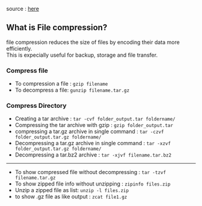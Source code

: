 source : [here](https://youtu.be/q7_kgvJsk0s?si=Qx52ITwwXrvpV0uF)

## What is File compression?

file compression reduces the size of files by encoding their data more efficiently.  
This is expecially useful for backup, storage and file transfer.

### Compress file

- To compression a file : ```gzip filename```
- To decompress a file: ```gunzip filename.tar.gz```

### Compress Directory

- Creating a tar archive : ```tar -cvf folder_output.tar foldername/```
- Compressing the tar archive with gzip : ```gzip folder_output.tar```
- compressing a tar.gz archive in single command : ```tar -czvf folder_output.tar.gz foldername/```
- Decompressing a tar.gz archive in single command : ```tar -xzvf folder_output.tar.gz foldername/```
- Decompressing a tar.bz2 archive : ```tar -xjvf filename.tar.bz2```

---

- To show compressed file without decompressing : ```tar -tzvf filename.tar.gz```
- To show zipped file info without unzipping : ```zipinfo files.zip```
- Unzip a zipped file as list: ```unzip -l files.zip```
- to show .gz file as like output : ```zcat file1.gz```
